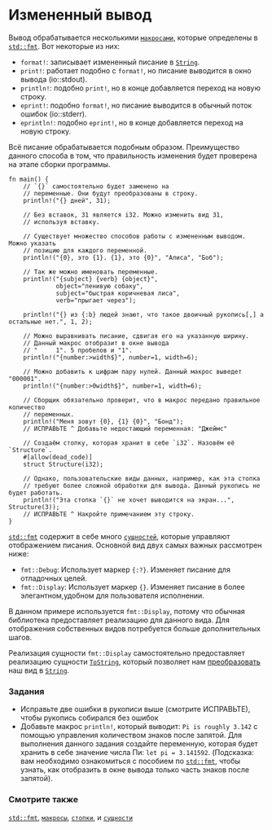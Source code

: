 # Измененный вывод

Вывод обрабатывается несколькими [`макросами`](macros.html), которые определены в [`std::fmt`](https://doc.rust-lang.org/std/fmt/).
Вот некоторые из них:

- `format!`: записывает измененный писание в [`String`](std/str.html).
- `print!`: работает подобно с `format!`, но писание выводится в окно вывода (io::stdout).
- `println!`: подобно `print!`, но в конце добавляется переход на новую строку.
- `eprint!`: подобно `format!`, но писание выводится в обычный поток ошибок (io::stderr).
- `eprintln!`: подобно `eprint!`, но в конце добавляется переход на новую строку.

Всё писание обрабатывается подобным образом. Преимущество данного способа в том, что правильность
изменения будет проверена на этапе сборки программы.

```rust,editable,ignore,mdbook-runnable
fn main() {
    // `{}` самостоятельно будет заменено на
    // переменные. Они будут преобразованы в строку.
    println!("{} дней", 31);

    // Без вставок, 31 является i32. Можно изменить вид 31,
    // используя вставку.

    // Существует множество способов работы с измененным выводом. Можно указать
    // позицию для каждого переменной.
    println!("{0}, это {1}. {1}, это {0}", "Алиса", "Боб");

    // Так же можно именовать переменные.
    println!("{subject} {verb} {object}",
             object="ленивую собаку",
             subject="быстрая коричневая лиса",
             verb="прыгает через");

    println!("{} из {:b} людей знают, что такое двоичный рукопись[,] а остальные нет.", 1, 2);

    // Можно выравнивать писание, сдвигая его на указанную ширину.
    // Данный макрос отобразит в окне вывода
    // "     1". 5 пробелов и "1".
    println!("{number:>width$}", number=1, width=6);

    // Можно добавить к цифрам пару нулей. Данный макрос выведет "000001".
    println!("{number:>0width$}", number=1, width=6);

    // Сборщик обязательно проверит, что в макрос передано правильное количество
    // переменных.
    println!("Меня зовут {0}, {1} {0}", "Бонд");
    // ИСПРАВЬТЕ ^ Добавьте недостающий переменная: "Джеймс"

    // Создаём стопку, которая хранит в себе `i32`. Назовём её `Structure`.
    #[allow(dead_code)]
    struct Structure(i32);

    // Однако, пользовательские виды данных, например, как эта стопка
    // требуют более сложной обработки для вывода. Данный рукопись не будет работать.
    println!("Эта стопка `{}` не хочет выводится на экран...", Structure(3));
    // ИСПРАВЬТЕ ^ Накройте примечанием эту строку.
}
```

[`std::fmt`](https://doc.rust-lang.org/std/fmt/) содержит в себе много [`сущностей`](trait.html), которые управляют
отображением писания. Основной вид двух самых важных рассмотрен ниже:

- `fmt::Debug`: Использует маркер `{:?}`. Изменяет писание для отладочных целей.
- `fmt::Display`: Использует маркер `{}`. Изменяет писание в более элегантном,удобном для пользователя исполнении.

В данном примере используется `fmt::Display`, потому что обычная библиотека предоставляет
реализацию для данного вида. Для отображения собственных видов потребуется
больше дополнительных шагов.

Реализация сущности `fmt::Display` самостоятельно 
предоставляет реализацию сущности
[`ToString`](https://doc.rust-lang.org/std/string/trait.ToString.html), 
который позволяет нам [преобразовать](../conversion/string.md) наш вид в 
[`String`](../std/str.md).

### Задания

- Исправьте две ошибки в рукописи выше (смотрите ИСПРАВЬТЕ), чтобы рукопись собирался без ошибок
- Добавьте макрос `println!`, который выводит: `Pi is roughly 3.142` с помощью управления количеством знаков после запятой. Для выполнения данного задания создайте переменную, которая будет хранить в себе значение числа Пи: `let pi = 3.141592`. (Подсказка: вам необходимо ознакомиться с пособием по [`std::fmt`](https://doc.rust-lang.org/std/fmt/), чтобы узнать, как отобразить в окне вывода только часть знаков после запятой).

### Смотрите также

[`std::fmt`](https://doc.rust-lang.org/std/fmt/), [`макросы`](../macros.md), [`стопки`](../custom_types/structs.md),
и [`сущности`](../trait.md)
